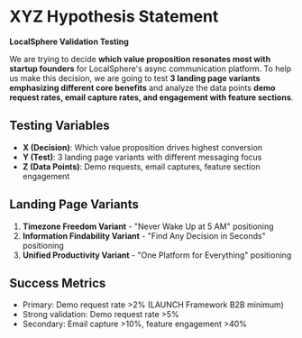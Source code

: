 # XYZ Hypothesis Statement

**LocalSphere Validation Testing**

We are trying to decide **which value proposition resonates most with startup founders** for LocalSphere's async communication platform. To help us make this decision, we are going to test **3 landing page variants emphasizing different core benefits** and analyze the data points **demo request rates, email capture rates, and engagement with feature sections**.

## Testing Variables
- **X (Decision)**: Which value proposition drives highest conversion
- **Y (Test)**: 3 landing page variants with different messaging focus
- **Z (Data Points)**: Demo requests, email captures, feature section engagement

## Landing Page Variants
1. **Timezone Freedom Variant** - "Never Wake Up at 5 AM" positioning
2. **Information Findability Variant** - "Find Any Decision in Seconds" positioning  
3. **Unified Productivity Variant** - "One Platform for Everything" positioning

## Success Metrics
- Primary: Demo request rate >2% (LAUNCH Framework B2B minimum)
- Strong validation: Demo request rate >5%  
- Secondary: Email capture >10%, feature engagement >40%